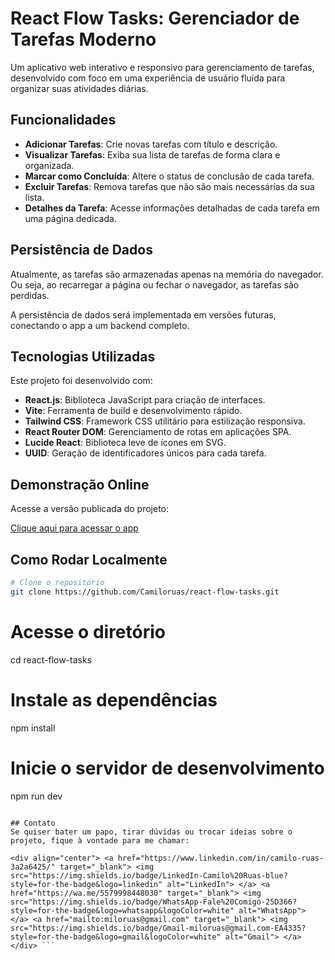 # React Flow Tasks: Gerenciador de Tarefas Moderno

Um aplicativo web interativo e responsivo para gerenciamento de tarefas, desenvolvido com foco em uma experiência de usuário fluida para organizar suas atividades diárias.

## Funcionalidades

- **Adicionar Tarefas**: Crie novas tarefas com título e descrição.
- **Visualizar Tarefas**: Exiba sua lista de tarefas de forma clara e organizada.
- **Marcar como Concluída**: Altere o status de conclusão de cada tarefa.
- **Excluir Tarefas**: Remova tarefas que não são mais necessárias da sua lista.
- **Detalhes da Tarefa**: Acesse informações detalhadas de cada tarefa em uma página dedicada.

## Persistência de Dados

Atualmente, as tarefas são armazenadas apenas na memória do navegador. Ou seja, ao recarregar a página ou fechar o navegador, as tarefas são perdidas.

A persistência de dados será implementada em versões futuras, conectando o app a um backend completo.

## Tecnologias Utilizadas

Este projeto foi desenvolvido com:

- **React.js**: Biblioteca JavaScript para criação de interfaces.
- **Vite**: Ferramenta de build e desenvolvimento rápido.
- **Tailwind CSS**: Framework CSS utilitário para estilização responsiva.
- **React Router DOM**: Gerenciamento de rotas em aplicações SPA.
- **Lucide React**: Biblioteca leve de ícones em SVG.
- **UUID**: Geração de identificadores únicos para cada tarefa.

## Demonstração Online

Acesse a versão publicada do projeto:

[Clique aqui para acessar o app](https://react-flow-tasks-git-main-camilos-projects-0cde7ca6.vercel.app/)

## Como Rodar Localmente

```bash
# Clone o repositório
git clone https://github.com/Camiloruas/react-flow-tasks.git
```

# Acesse o diretório

cd react-flow-tasks

# Instale as dependências

npm install

# Inicie o servidor de desenvolvimento

npm run dev

````

## Contato
Se quiser bater um papo, tirar dúvidas ou trocar ideias sobre o projeto, fique à vontade para me chamar:

<div align="center"> <a href="https://www.linkedin.com/in/camilo-ruas-3a2a6425/" target="_blank"> <img src="https://img.shields.io/badge/LinkedIn-Camilo%20Ruas-blue?style=for-the-badge&logo=linkedin" alt="LinkedIn"> </a> <a href="https://wa.me/5579998448030" target="_blank"> <img src="https://img.shields.io/badge/WhatsApp-Fale%20Comigo-25D366?style=for-the-badge&logo=whatsapp&logoColor=white" alt="WhatsApp"> </a> <a href="mailto:miloruas@gmail.com" target="_blank"> <img src="https://img.shields.io/badge/Gmail-miloruas@gmail.com-EA4335?style=for-the-badge&logo=gmail&logoColor=white" alt="Gmail"> </a> </div> ```
````
